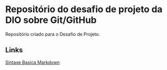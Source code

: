 # Repositório do desafio de projeto da DIO sobre Git/GitHub
Repositório criado para o Desafio de Projeto.

## Links
[Sintaxe Basica Markdown](https://www.markdownguide.org/basic-syntax/)
